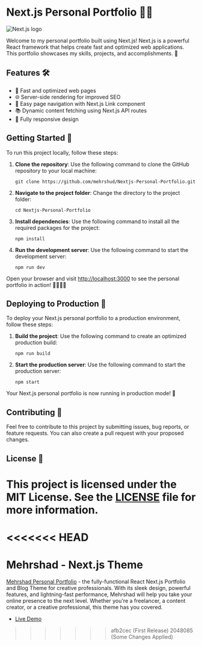 
# Next.js Personal Portfolio 🎨🚀

![Next.js logo](https://upload.wikimedia.org/wikipedia/commons/thumb/8/8e/Nextjs-logo.svg/1280px-Nextjs-logo.svg.png)

Welcome to my personal portfolio built using Next.js! Next.js is a powerful React framework that helps create fast and optimized web applications. This portfolio showcases my skills, projects, and accomplishments. 🌟

## Features 🛠

- 💨 Fast and optimized web pages
- 🌐 Server-side rendering for improved SEO
- 🚀 Easy page navigation with Next.js Link component
- 📚 Dynamic content fetching using Next.js API routes
- 📱 Fully responsive design

## Getting Started 🏁

To run this project locally, follow these steps:

1. **Clone the repository**: Use the following command to clone the GitHub repository to your local machine:

    ```
    git clone https://github.com/mehrshud/Nextjs-Personal-Portfolio.git
    ```

2. **Navigate to the project folder**: Change the directory to the project folder:

    ```
    cd Nextjs-Personal-Portfolio
    ```

3. **Install dependencies**: Use the following command to install all the required packages for the project:

    ```
    npm install
    ```

4. **Run the development server**: Use the following command to start the development server:

    ```
    npm run dev
    ```

Open your browser and visit [http://localhost:3000](http://localhost:3000) to see the personal portfolio in action! 👩‍💻👨‍💻

## Deploying to Production 🚀

To deploy your Next.js personal portfolio to a production environment, follow these steps:

1. **Build the project**: Use the following command to create an optimized production build:

    ```
    npm run build
    ```

2. **Start the production server**: Use the following command to start the production server:

    ```
    npm start
    ```

Your Next.js personal portfolio is now running in production mode! 🎉

## Contributing 🤝

Feel free to contribute to this project by submitting issues, bug reports, or feature requests. You can also create a pull request with your proposed changes.

## License 📄

This project is licensed under the MIT License. See the [LICENSE](LICENSE) file for more information.
=======
<<<<<<< HEAD
=======
# Mehrshad - Next.js Theme

[Mehrshad Personal Portfolio](mershad.tech) - the fully-functional React Next.js Portfolio and Blog Theme for creative professionals. With its sleek design, powerful features, and lightning-fast performance, Mehrshad will help you take your online presence to the next level. Whether you're a freelancer, a content creator, or a creative professional, this theme has you covered.

- [Live Demo](mershad.tech)
>>>>>>> afb2cec (First Release)
>>>>>>> 2048085 (Some Changes Applied)
